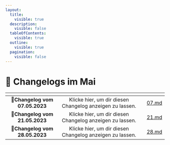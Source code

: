 ```yaml
---
layout:
  title:
    visible: true
  description:
    visible: false
  tableOfContents:
    visible: true
  outline:
    visible: true
  pagination:
    visible: false
---
```


# 📅 Changelogs im Mai



<table data-view="cards"><thead><tr><th align="center"></th><th align="center"></th><th></th><th data-hidden data-card-target data-type="content-ref"></th></tr></thead><tbody><tr><td align="center">📝<strong>Changelog vom 07.05.2023</strong></td><td align="center">Klicke hier, um dir diesen Changelog anzeigen zu lassen.</td><td></td><td><a href="07.md">07.md</a></td></tr><tr><td align="center">📝<strong>Changelog vom 21.05.2023</strong></td><td align="center">Klicke hier, um dir diesen Changelog anzeigen zu lassen.</td><td></td><td><a href="21.md">21.md</a></td></tr><tr><td align="center">📝<strong>Changelog vom 28.05.2023</strong></td><td align="center">Klicke hier, um dir diesen Changelog anzeigen zu lassen.</td><td></td><td><a href="28.md">28.md</a></td></tr></tbody></table>
